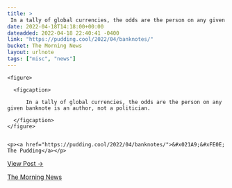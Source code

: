 ```yaml
---
title: > 
 In a tally of global currencies, the odds are the person on any given banknote is an author, not a politician.
date: 2022-04-18T14:18:00+00:00
dateadded: 2022-04-18 22:40:41 -0400
link: "https://pudding.cool/2022/04/banknotes/"
bucket: The Morning News
layout: urlnote
tags: ["misc", "news"]
--- 
```




  
    
  

  
    <figure>
      
      <figcaption>
        
          In a tally of global currencies, the odds are the person on any given banknote is an author, not a politician.
        
      </figcaption>
    </figure>

    
    <p><a href="https://pudding.cool/2022/04/banknotes/">&#x021A9;&#xFE0E; The Pudding</a></p>
    
  
  <p><a href="https://themorningnews.org/p/occupations-of-individuals-portrayed-on-banknotes">View Post &rarr;</a></p>



 <!-- end excerpt --> 
<div class='bucket'><a class='internal-link' href='/buckets/the-morning-news'>The Morning News</a></div> 
